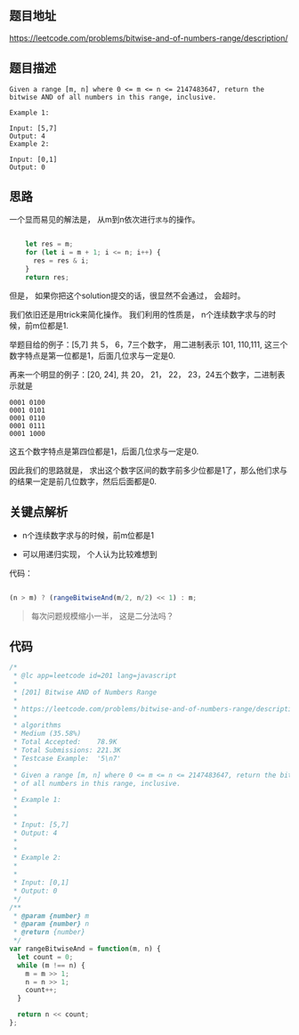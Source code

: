 
## 题目地址
https://leetcode.com/problems/bitwise-and-of-numbers-range/description/

## 题目描述

```
Given a range [m, n] where 0 <= m <= n <= 2147483647, return the bitwise AND of all numbers in this range, inclusive.

Example 1:

Input: [5,7]
Output: 4
Example 2:

Input: [0,1]
Output: 0

```

## 思路

一个显而易见的解法是， 从m到n依次进行`求与`的操作。

```js

    let res = m;
    for (let i = m + 1; i <= n; i++) {
      res = res & i;
    }
    return res;

```

但是， 如果你把这个solution提交的话，很显然不会通过， 会超时。

我们依旧还是用trick来简化操作。  我们利用的性质是， n个连续数字求与的时候，前m位都是1.

举题目给的例子：[5,7] 共 5， 6，7三个数字， 用二进制表示 101, 110,111,
这三个数字特点是第一位都是1，后面几位求与一定是0.

再来一个明显的例子：[20, 24], 共 20， 21， 22， 23，24五个数字，二进制表示就是

```
0001 0100
0001 0101
0001 0110
0001 0111
0001 1000
```

这五个数字特点是第四位都是1，后面几位求与一定是0.

因此我们的思路就是， 求出这个数字区间的数字前多少位都是1了，那么他们求与的结果一定是前几位数字，然后后面都是0.


## 关键点解析


- n个连续数字求与的时候，前m位都是1

- 可以用递归实现， 个人认为比较难想到

代码：

```js

(n > m) ? (rangeBitwiseAnd(m/2, n/2) << 1) : m;

```

> 每次问题规模缩小一半， 这是二分法吗？

## 代码

```js
/*
 * @lc app=leetcode id=201 lang=javascript
 *
 * [201] Bitwise AND of Numbers Range
 *
 * https://leetcode.com/problems/bitwise-and-of-numbers-range/description/
 *
 * algorithms
 * Medium (35.58%)
 * Total Accepted:    78.9K
 * Total Submissions: 221.3K
 * Testcase Example:  '5\n7'
 *
 * Given a range [m, n] where 0 <= m <= n <= 2147483647, return the bitwise AND
 * of all numbers in this range, inclusive.
 *
 * Example 1:
 *
 *
 * Input: [5,7]
 * Output: 4
 *
 *
 * Example 2:
 *
 *
 * Input: [0,1]
 * Output: 0
 */
/**
 * @param {number} m
 * @param {number} n
 * @return {number}
 */
var rangeBitwiseAnd = function(m, n) {
  let count = 0;
  while (m !== n) {
    m = m >> 1;
    n = n >> 1;
    count++;
  }

  return n << count;
};

```
